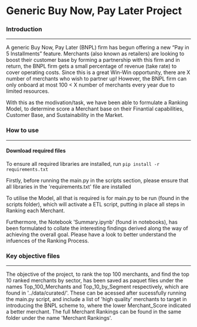 # Generic Buy Now, Pay Later Project

### Introduction

---

A generic Buy Now, Pay Later (BNPL) firm has begun offering a new “Pay in 5 Installments” feature. Merchants (also known as retailers) are looking to boost their customer base by forming a partnership with this firm and in return, the BNPL firm gets a small percentage of revenue (take rate) to cover operating costs. Since this is a great Win-Win opportunity, there are X number of merchants who wish to partner up! However, the BNPL firm can only onboard at most 100 < X number of merchants every year due to limited resources. 

With this as the modivation/task, we have been able to formulate a Ranking Model, to determine score a Merchant base on their Finantial capabilities, Customer Base, and Sustainability in the Market. 




### How to use

---

#### Download required files

To ensure all required libraries are installed, run `pip install -r requirements.txt`

Firstly, before running the main.py in the scripts section, please ensure that all libraries in the 'requirements.txt' file are installed 

To utilise the Model, all that is required is for main.py to be run (found in the scripts folder), which will activate a ETL script, putting in place all steps in Ranking each Merchant. 

Furthermore, the Notebook 'Summary.ipynb' (found in notebooks), has been formulated to collate the interesting findings derived along the way of achieving the overall goal. Please have a look to better understand the infuences of the Ranking Process.




### Key objective files

---

The objective of the project, to rank the top 100 merchants, and find the top 10 ranked merchants by sector, has been saved as paquet files under the names Top_100_Merchants and Top_10_by_Segment respectively, which are found in '../data/curated/'. These can be acessed after sucessfully running the main.py script, and include a list of 'high quality' merchants to target in introducing the BNPL scheme to, where the lower Merchant_Score indicated a better merchant. The full Merchant Rankings can be found in the same folder under the name 'Merchant Rankings'.
